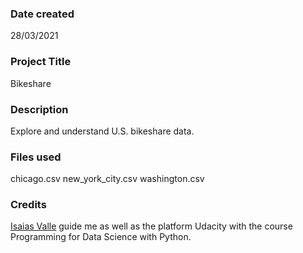 ### Date created
28/03/2021

### Project Title
Bikeshare

### Description
Explore and understand U.S. bikeshare data.

### Files used
chicago.csv
new_york_city.csv
washington.csv

### Credits
[Isaias Valle](https://github.com/guitartsword) guide me as well as the platform Udacity with the course Programming for Data Science with Python.


